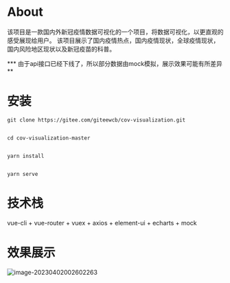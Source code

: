 # About

该项目是一款国内外新冠疫情数据可视化的一个项目，将数据可视化，以更直观的感受展现给用户。 该项目展示了国内疫情热点，国内疫情现状，全球疫情现状，国内风险地区现状以及新冠疫苗的科普。



*** 由于api接口已经下线了，所以部分数据由mock模拟，展示效果可能有所差异**



# 安装

```
git clone https://gitee.com/giteewcb/cov-visualization.git


cd cov-visualization-master


yarn install


yarn serve

```



# 技术栈

vue-cli + vue-router + vuex + axios + element-ui + echarts + mock



# 效果展示

![image-20230402002602263](https://cdn.jsdelivr.net/gh/abc123-tt/vue-cov@master/img/image-20230402002602263.png)

